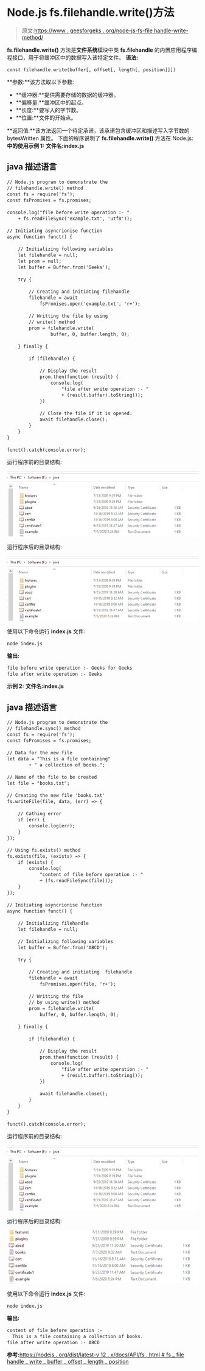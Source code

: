 # Node.js fs.filehandle.write()方法

> 原文:[https://www . geesforgeks . org/node-js-fs-file handle-write-method/](https://www.geeksforgeeks.org/node-js-fs-filehandle-write-method/)

**fs.filehandle.write()** 方法是**文件系统**模块中类 **fs.filehandle** 的内置应用程序编程接口，用于将缓冲区中的数据写入该特定文件。
**语法:**

```
const filehandle.write(buffer[, offset[, length[, position]]])
```

**参数:**该方法取以下参数:

*   **缓冲器:**提供需要存储的数据的缓冲器。
*   **偏移量:**缓冲区中的起点。
*   **长度:**要写入的字节数。
*   **位置:**文件的开始点。

**返回值:**该方法返回一个待定承诺，该承诺包含缓冲区和描述写入字节数的 bytesWritten 属性。
下面的程序说明了 **fs.filehandle.write()** 方法在 Node.js:
**中的使用示例 1:** **文件名:index.js**

## java 描述语言

```
// Node.js program to demonstrate the
// filehandle.write() method
const fs = require('fs');
const fsPromises = fs.promises;

console.log("file before write operation :- "
    + fs.readFileSync('example.txt', 'utf8'));

// Initiating asyncrionise function
async function funct() {

    // Initializing following variables
    let filehandle = null;
    let prom = null;
    let buffer = Buffer.from('Geeks');

    try {

        // Creating and initiating filehandle
        filehandle = await
            fsPromises.open('example.txt', 'r+');

        // Writting the file by using
        // write() method
        prom = filehandle.write(
                buffer, 0, buffer.length, 0);

    } finally {

        if (filehandle) {

            // Display the result
            prom.then(function (result) {
                console.log(
                    "file after write operation :- "
                    + (result.buffer).toString());
            })

            // Close the file if it is opened.
            await filehandle.close();
        }
    }
}

funct().catch(console.error);
```

运行程序前的目录结构:

![](img/01f73ba41511f0178722008f0b80ab52.png)

运行程序后的目录结构:

![](img/01f73ba41511f0178722008f0b80ab52.png)

使用以下命令运行 **index.js** 文件:

```
node index.js
```

**输出:**

```
file before write operation :- Geeks for Geeks
file after write operation :- Geeks
```

**示例 2:** **文件名:index.js**

## java 描述语言

```
// Node.js program to demonstrate the
// filehandle.sync() method
const fs = require('fs');
const fsPromises = fs.promises;

// Data for the new file
let data = "This is a file containing"
        + " a collection of books.";

// Name of the file to be created
let file = "books.txt";

// Creating the new file 'books.txt'
fs.writeFile(file, data, (err) => {

    // Cathing error
    if (err) {
        console.log(err);
    }
});

// Using fs.exists() method
fs.exists(file, (exists) => {
    if (exists) {
        console.log(
            "content of file before operation :- "
            + (fs.readFileSync(file)));
    }
});

// Initiating asyncrionise function
async function funct() {

    // Initializing filehandle
    let filehandle = null;

    // Initializing following variables
    let buffer = Buffer.from('ABCD');

    try {

        // Creating and initiating  filehandle
        filehandle = await
            fsPromises.open(file, 'r+');

        // Writting the file
        // by using write() method
        prom = filehandle.write(
            buffer, 0, buffer.length, 0);

    } finally {

        if (filehandle) {

            // Display the result
            prom.then(function (result) {
                console.log(
                    "file after write operation :- "
                    + (result.buffer).toString());
            })

            await filehandle.close();
        }
    }
}

funct().catch(console.error);
```

运行程序前的目录结构:

![](img/01f73ba41511f0178722008f0b80ab52.png)

运行程序后的目录结构:

![](img/0ecf2ff4cf6c5de99b63f81df99f18a4.png)

使用以下命令运行 **index.js** 文件:

```
node index.js
```

**输出:**

```
content of file before operation :- 
  This is a file containing a collection of books.
file after write operation :- ABCD
```

**参考:**[https://nodejs . org/dist/latest-v 12 . x/docs/API/fs . html # fs _ file handle _ write _ buffer _ offset _ length _ position](https://nodejs.org/dist/latest-v12.x/docs/api/fs.html#fs_filehandle_write_buffer_offset_length_position)